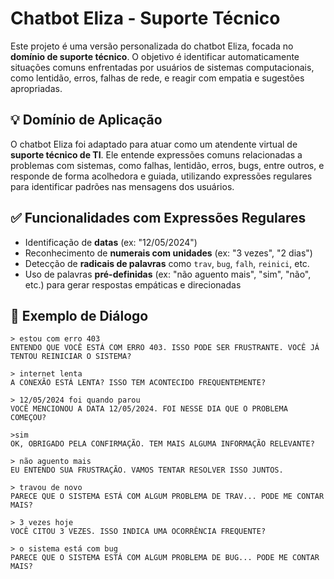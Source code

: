 # Chatbot Eliza - Suporte Técnico

Este projeto é uma versão personalizada do chatbot Eliza, focada no **domínio de suporte técnico**. O objetivo é identificar automaticamente situações comuns enfrentadas por usuários de sistemas computacionais, como lentidão, erros, falhas de rede, e reagir com empatia e sugestões apropriadas.

## 💡 Domínio de Aplicação

O chatbot Eliza foi adaptado para atuar como um atendente virtual de **suporte técnico de TI**. Ele entende expressões comuns relacionadas a problemas com sistemas, como falhas, lentidão, erros, bugs, entre outros, e responde de forma acolhedora e guiada, utilizando expressões regulares para identificar padrões nas mensagens dos usuários.

## ✅ Funcionalidades com Expressões Regulares

- Identificação de **datas** (ex: "12/05/2024")
- Reconhecimento de **numerais com unidades** (ex: "3 vezes", "2 dias")
- Detecção de **radicais de palavras** como `trav`, `bug`, `falh`, `reinici`, etc.
- Uso de palavras **pré-definidas** (ex: "não aguento mais", "sim", "não", etc.) para gerar respostas empáticas e direcionadas

## 💬 Exemplo de Diálogo

```plaintext
> estou com erro 403
ENTENDO QUE VOCÊ ESTÁ COM ERRO 403. ISSO PODE SER FRUSTRANTE. VOCÊ JÁ TENTOU REINICIAR O SISTEMA?

> internet lenta
A CONEXÃO ESTÁ LENTA? ISSO TEM ACONTECIDO FREQUENTEMENTE?

> 12/05/2024 foi quando parou
VOCÊ MENCIONOU A DATA 12/05/2024. FOI NESSE DIA QUE O PROBLEMA COMEÇOU?

>sim
OK, OBRIGADO PELA CONFIRMAÇÃO. TEM MAIS ALGUMA INFORMAÇÃO RELEVANTE?

> não aguento mais
EU ENTENDO SUA FRUSTRAÇÃO. VAMOS TENTAR RESOLVER ISSO JUNTOS.

> travou de novo
PARECE QUE O SISTEMA ESTÁ COM ALGUM PROBLEMA DE TRAV... PODE ME CONTAR MAIS?

> 3 vezes hoje
VOCÊ CITOU 3 VEZES. ISSO INDICA UMA OCORRÊNCIA FREQUENTE?

> o sistema está com bug
PARECE QUE O SISTEMA ESTÁ COM ALGUM PROBLEMA DE BUG... PODE ME CONTAR MAIS?
